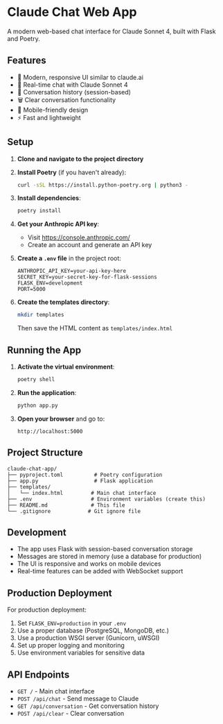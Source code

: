 # Claude Chat Web App

A modern web-based chat interface for Claude Sonnet 4, built with Flask and Poetry.

## Features

- 🎨 Modern, responsive UI similar to claude.ai
- 💬 Real-time chat with Claude Sonnet 4
- 📝 Conversation history (session-based)
- 🗑️ Clear conversation functionality
- 📱 Mobile-friendly design
- ⚡ Fast and lightweight

## Setup

1. **Clone and navigate to the project directory**

2. **Install Poetry** (if you haven't already):
   ```bash
   curl -sSL https://install.python-poetry.org | python3 -
   ```

3. **Install dependencies**:
   ```bash
   poetry install
   ```

4. **Get your Anthropic API key**:
   - Visit https://console.anthropic.com/
   - Create an account and generate an API key

5. **Create a `.env` file** in the project root:
   ```
   ANTHROPIC_API_KEY=your-api-key-here
   SECRET_KEY=your-secret-key-for-flask-sessions
   FLASK_ENV=development
   PORT=5000
   ```

6. **Create the templates directory**:
   ```bash
   mkdir templates
   ```
   Then save the HTML content as `templates/index.html`

## Running the App

1. **Activate the virtual environment**:
   ```bash
   poetry shell
   ```

2. **Run the application**:
   ```bash
   python app.py
   ```

3. **Open your browser** and go to:
   ```
   http://localhost:5000
   ```

## Project Structure

```
claude-chat-app/
├── pyproject.toml          # Poetry configuration
├── app.py                  # Flask application
├── templates/
│   └── index.html         # Main chat interface
├── .env                   # Environment variables (create this)
├── README.md              # This file
└── .gitignore            # Git ignore file
```

## Development

- The app uses Flask with session-based conversation storage
- Messages are stored in memory (use a database for production)
- The UI is responsive and works on mobile devices
- Real-time features can be added with WebSocket support

## Production Deployment

For production deployment:

1. Set `FLASK_ENV=production` in your `.env`
2. Use a proper database (PostgreSQL, MongoDB, etc.)
3. Use a production WSGI server (Gunicorn, uWSGI)
4. Set up proper logging and monitoring
5. Use environment variables for sensitive data

## API Endpoints

- `GET /` - Main chat interface
- `POST /api/chat` - Send message to Claude
- `GET /api/conversation` - Get conversation history
- `POST /api/clear` - Clear conversation